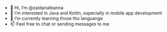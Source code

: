 - 👋 Hi, I’m @zaidanalbanna
- 👀 I’m interested in Java and Kotlin, especially in mobile app development
- 🌱 I’m currently learning those tho languange
- 📫 Feel free to chat or sending messages to me

<!---
zaidanalbanna/zaidanalbanna is a ✨ special ✨ repository because its `README.md` (this file) appears on your GitHub profile.
You can click the Preview link to take a look at your changes.
--->
